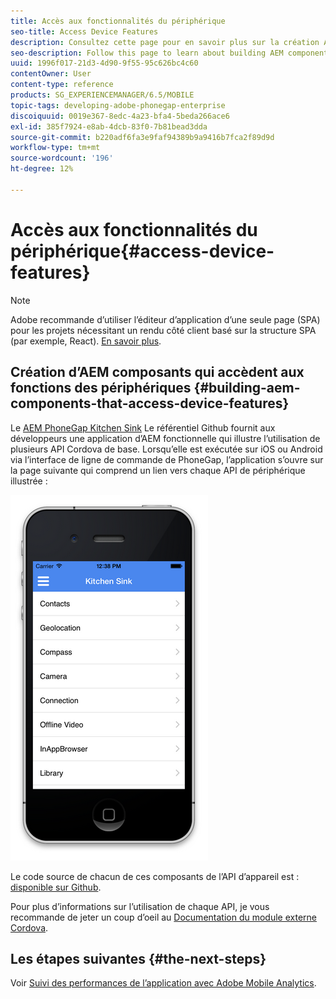 ```yaml
---
title: Accès aux fonctionnalités du périphérique
seo-title: Access Device Features
description: Consultez cette page pour en savoir plus sur la création AEM composants qui accèdent aux fonctionnalités des périphériques. Le référentiel PhoneGap Kitchen Sink Github AEM fournit aux développeurs une application AEM fonctionnelle qui illustre l’utilisation de plusieurs API Cordova de base.
seo-description: Follow this page to learn about building AEM components that access device features. The AEM PhoneGap Kitchen Sink Github repository provides developers with a functional AEM app that illustrates the use of a number of core Cordova APIs.
uuid: 1996f017-21d3-4d90-9f55-95c626bc4c60
contentOwner: User
content-type: reference
products: SG_EXPERIENCEMANAGER/6.5/MOBILE
topic-tags: developing-adobe-phonegap-enterprise
discoiquuid: 0019e367-8edc-4a23-bfa4-5beda266ace6
exl-id: 385f7924-e8ab-4dcb-83f0-7b81bead3dda
source-git-commit: b220adf6fa3e9faf94389b9a9416b7fca2f89d9d
workflow-type: tm+mt
source-wordcount: '196'
ht-degree: 12%

---
```


# Accès aux fonctionnalités du périphérique{#access-device-features}

>[!NOTE]
>
>Adobe recommande d’utiliser l’éditeur d’application d’une seule page (SPA) pour les projets nécessitant un rendu côté client basé sur la structure SPA (par exemple, React). [En savoir plus](/help/sites-developing/spa-overview.md).

## Création d’AEM composants qui accèdent aux fonctions des périphériques {#building-aem-components-that-access-device-features}

Le [AEM PhoneGap Kitchen Sink](https://github.com/blefebvre/aem-phonegap-kitchen-sink) Le référentiel Github fournit aux développeurs une application d’AEM fonctionnelle qui illustre l’utilisation de plusieurs API Cordova de base. Lorsqu’elle est exécutée sur iOS ou Android via l’interface de ligne de commande de PhoneGap, l’application s’ouvre sur la page suivante qui comprend un lien vers chaque API de périphérique illustrée :

![chlimage_1-107](assets/chlimage_1-107.png)

Le code source de chacun de ces composants de l’API d’appareil est : [disponible sur Github](https://github.com/blefebvre/aem-phonegap-kitchen-sink/tree/master/content/src/main/content/jcr_root/apps/brucelefebvre/kitchen-sink/components).

Pour plus d’informations sur l’utilisation de chaque API, je vous recommande de jeter un coup d’oeil au [Documentation du module externe Cordova](https://docs.phonegap.com/en/4.0.0/cordova_plugins_pluginapis.md.html).

## Les étapes suivantes {#the-next-steps}

Voir [Suivi des performances de l’application avec Adobe Mobile Analytics](/help/mobile/phonegap-intro-to-app-analytics.md).
